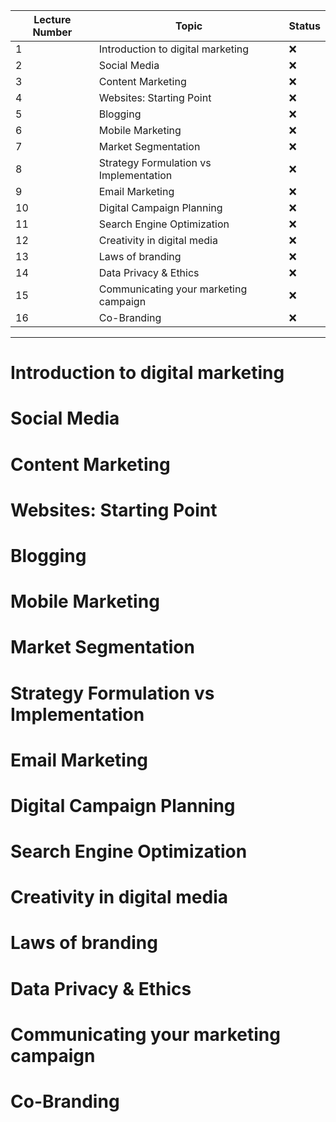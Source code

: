 | Lecture Number | Topic                                  | Status |
| -------------- | -------------------------------------- | ------ |
| 1              | Introduction to digital marketing      | :x:    |
| 2              | Social Media                           | :x:    |
| 3              | Content Marketing                      | :x:    |
| 4              | Websites: Starting Point               | :x:    |
| 5              | Blogging                               | :x:    |
| 6              | Mobile Marketing                       | :x:    |
| 7              | Market Segmentation                   | :x:    |
| 8              | Strategy Formulation vs Implementation | :x:    |
| 9              | Email Marketing                        | :x:    |
| 10             | Digital Campaign Planning              | :x:    |
| 11             | Search Engine Optimization             | :x:    |
| 12             | Creativity in digital media            | :x:    |
| 13             | Laws of branding                       | :x:    |
| 14             | Data Privacy & Ethics                  | :x:    |
| 15             | Communicating your marketing campaign  | :x:    |
| 16             | Co-Branding                            | :x:    |

<!--
:white_check_mark:
:warning:
:x:
-->


---
# Introduction to digital marketing

# Social Media

# Content Marketing

# Websites: Starting Point

# Blogging

# Mobile Marketing

# Market Segmentation

# Strategy Formulation vs Implementation

# Email Marketing

# Digital Campaign Planning

# Search Engine Optimization

# Creativity in digital media

# Laws of branding

# Data Privacy & Ethics

# Communicating your marketing campaign

# Co-Branding